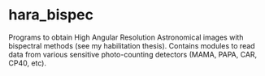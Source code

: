 # hara_bispec
Programs to obtain High Angular Resolution Astronomical images with bispectral methods (see my habilitation thesis). 
Contains modules to read data from various sensitive photo-counting detectors (MAMA, PAPA, CAR, CP40, etc).

